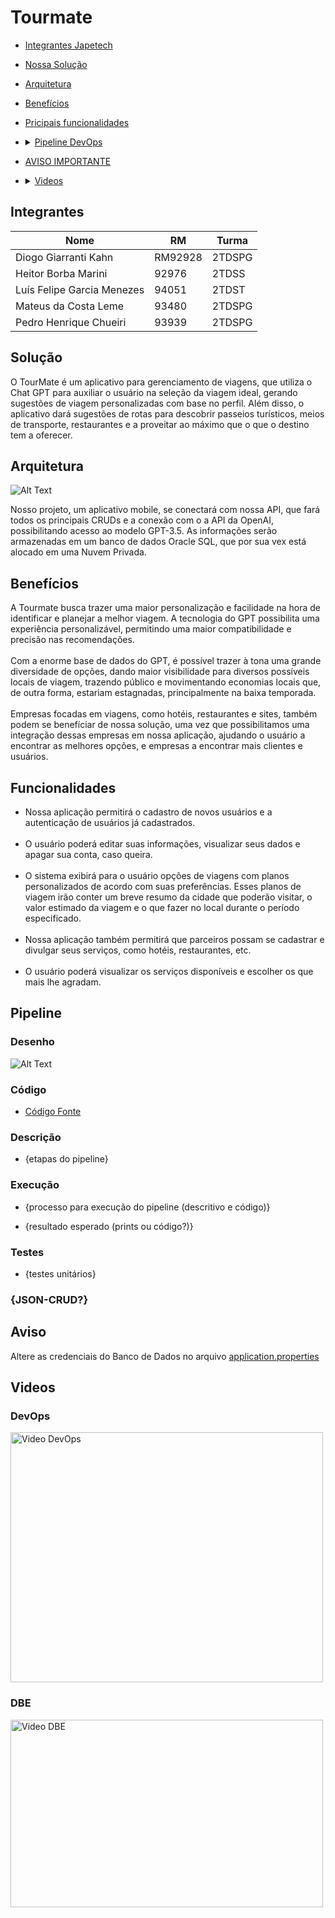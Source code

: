 # Tourmate
* [Integrantes Japetech](#Integrantes)
* [Nossa Solução](#Solução)
* [Arquitetura](#Arquitetura)
* [Benefícios](#Benefícios)
* [Pricipais funcionalidades](#Funcionalidades)

* <details><summary><a href="#Pipeline">Pipeline DevOps</a></summary>

  * [Desenho](#Desenho)
  * [Código](#Código)
  * [Descrição](#Descrição)
  * [Execução](#Execução) 
  * [Testes](#Testes)

  * [{JSON-CRUD?}](#{JSON-CRUD?})
  
</details>

* [AVISO IMPORTANTE](#Aviso)

* <details><summary><a href="#Videos">Videos</a></summary>
   
  * [DevOps](#DevOps)
  * [Digital Business Enablement](#DBE)
  
</details>

## Integrantes
| Nome                        | RM      | Turma      |
|-----------------------------|---------|------------|
| Diogo Giarranti Kahn        | RM92928 | 2TDSPG     |
| Heitor Borba Marini         | 92976   | 2TDSS      |
| Luís Felipe Garcia Menezes  | 94051   | 2TDST      |
| Mateus da Costa Leme        | 93480   | 2TDSPG     |
| Pedro Henrique Chueiri      | 93939   | 2TDSPG     |

## Solução
O TourMate é um aplicativo para gerenciamento de viagens, que utiliza o Chat GPT para auxiliar o usuário na seleção da viagem ideal, gerando sugestões de viagem personalizadas com base no perfil. Além disso, o aplicativo dará sugestões de rotas para descobrir passeios turísticos, meios de transporte, restaurantes e a proveitar ao máximo que o que o destino tem a oferecer.

## Arquitetura
![Alt Text](images/diagrama_tourmate.jpg)

Nosso projeto, um aplicativo mobile, se conectará com nossa API, que fará todos os principais CRUDs e a conexão com o a API da OpenAI, possibilitando acesso ao modelo GPT-3.5. As informações serão armazenadas em um banco de dados Oracle SQL, que por sua vex está alocado em uma Nuvem Privada.

## Benefícios
A Tourmate busca trazer uma maior personalização e facilidade na hora de identificar e planejar a melhor viagem. A tecnologia do GPT possibilita uma experiência personalizável, permitindo uma maior compatibilidade e precisão nas recomendações.<br><br>
Com a enorme base de dados do GPT, é possível trazer à tona uma grande diversidade de opções, dando maior visibilidade para diversos possíveis locais de viagem, trazendo público e movimentando economias locais que, de outra forma, estariam estagnadas, principalmente na baixa temporada.<br><br>
Empresas focadas em viagens, como hotéis, restaurantes e sites, também podem se benefíciar de nossa solução, uma vez que possibilitamos uma integração dessas empresas em nossa aplicação, ajudando o usuário a encontrar as melhores opções, e empresas a encontrar mais clientes e usuários.

## Funcionalidades
* Nossa aplicação permitirá o cadastro de novos usuários e a autenticação de usuários já cadastrados.<br><br>
* O usuário poderá editar suas informações, visualizar seus dados e apagar sua conta, caso queira.<br><br>
* O sistema exibirá para o usuário opções de viagens com planos personalizados de acordo com suas preferências. Esses planos de viagem irão conter um breve resumo da cidade que poderão visitar, o valor estimado da viagem e o que fazer no local durante o período especificado.<br><br>
* Nossa aplicação também permitirá que parceiros possam se cadastrar e divulgar seus serviços, como hotéis, restaurantes, etc.<br><br>
* O usuário poderá visualizar os serviços disponíveis e escolher os que mais lhe agradam.

## Pipeline

### Desenho

![Alt Text](images/pipeline.png)

### Código

 * [Código Fonte](./path/to/sourcecode)

### Descrição

* {etapas do pipeline}

### Execução

* {processo para execução do pipeline (descritivo e código)}

* {resultado esperado (prints ou código?)}

### Testes

* {testes unitários}

### {JSON-CRUD?}

## Aviso
Altere as credenciais do Banco de Dados no arquivo [application.properties](./src/main/resources/application.properties)

## Videos

### DevOps
<a href="#">
  <img src="./images/devops.png" alt="Video DevOps" width="500" height="400">
</a>

### DBE
<a href="#">
  <img src="./images/dbe.png" alt="Video DBE" width="500" height="300">
</a>

